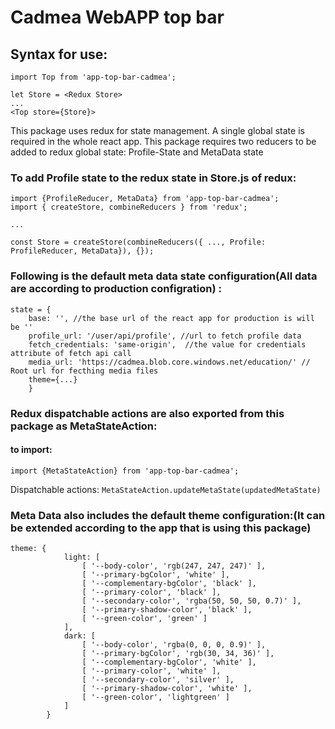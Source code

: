 # Cadmea WebAPP top bar

## Syntax for use:
 ```
 import Top from 'app-top-bar-cadmea';
 
 let Store = <Redux Store>
 ...
 <Top store={Store}>
 ```

This package uses redux for state management. A single global state is required in the whole react app.
This package requires two reducers to be added to redux global state: Profile-State and MetaData state

### To add Profile state to the redux state in Store.js of redux:
```
import {ProfileReducer, MetaData} from 'app-top-bar-cadmea';
import { createStore, combineReducers } from 'redux';

...

const Store = createStore(combineReducers({ ..., Profile: ProfileReducer, MetaData}), {});

```



### Following is the default meta data state configuration(All data are according to production configration) :

```
state = {
    base: '', //the base url of the react app for production is will be ''
    profile_url: '/user/api/profile', //url to fetch profile data
    fetch_credentials: 'same-origin',  //the value for credentials attribute of fetch api call
    media_url: 'https://cadmea.blob.core.windows.net/education/' // Root url for fecthing media files
    theme={...}
	}
```

### Redux dispatchable actions are also exported from this package as MetaStateAction:
#### to import: 
```
import {MetaStateAction} from 'app-top-bar-cadmea';

```
Dispatchable actions: ```MetaStateAction.updateMetaState(updatedMetaState)```

### Meta Data also includes the default theme configuration:(It can be extended according to the app that is using this package)
```
theme: {
			light: [
				[ '--body-color', 'rgb(247, 247, 247)' ],
				[ '--primary-bgColor', 'white' ],
				[ '--complementary-bgColor', 'black' ],
				[ '--primary-color', 'black' ],
				[ '--secondary-color', 'rgba(50, 50, 50, 0.7)' ],
				[ '--primary-shadow-color', 'black' ],
				[ '--green-color', 'green' ]
			],
			dark: [
				[ '--body-color', 'rgba(0, 0, 0, 0.9)' ],
				[ '--primary-bgColor', 'rgb(30, 34, 36)' ],
				[ '--complementary-bgColor', 'white' ],
				[ '--primary-color', 'white' ],
				[ '--secondary-color', 'silver' ],
				[ '--primary-shadow-color', 'white' ],
				[ '--green-color', 'lightgreen' ]
			]
		}
```